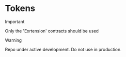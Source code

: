 # Tokens

> [!IMPORTANT]
> Only the 'Exrtension' contracts should be used

> [!WARNING]
> Repo under active development. Do not use in production.